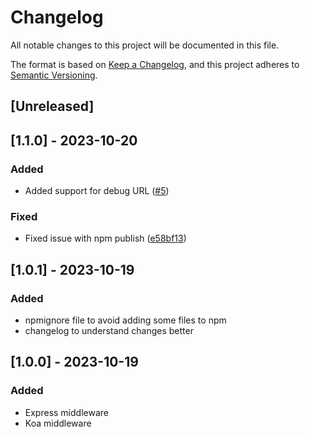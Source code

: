 # Changelog

All notable changes to this project will be documented in this file.

The format is based on [Keep a Changelog](https://keepachangelog.com/en/1.0.0/),
and this project adheres to [Semantic Versioning](https://semver.org/spec/v2.0.0.html).

## [Unreleased]

## [1.1.0] - 2023-10-20

### Added

- Added support for debug URL ([#5](https://github.com/TheLearneer/treblle.js/pull/5))

### Fixed

- Fixed issue with npm publish ([e58bf13](https://github.com/TheLearneer/treblle.js/commit/e58bf1367323118edf43d043f07ad525550fbf4d))

## [1.0.1] - 2023-10-19

### Added

- npmignore file to avoid adding some files to npm
- changelog to understand changes better

## [1.0.0] - 2023-10-19

### Added

- Express middleware
- Koa middleware
